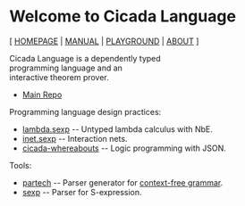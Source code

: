 # Welcome to Cicada Language

[ [HOMEPAGE](https://cicada-lang.org)
| [MANUAL](https://readonly.link/manuals/cicada-lang/cicada)
| [PLAYGROUND](https://cicada-lang.org/playground)
| [ABOUT](https://cicada-lang.org/about) ]

Cicada Language is a dependently typed <br>
programming language and an <br>
interactive theorem prover. <br>

- [Main Repo](https://github.com/cicada-lang/cicada)

Programming language design practices:

- [lambda.sexp](https://github.com/cicada-lang/lambda.sexp) -- Untyped lambda calculus with NbE.
- [inet.sexp](https://github.com/cicada-lang/inet.sexp) -- Interaction nets.
- [cicada-whereabouts](https://github.com/cicada-lang/cicada-whereabouts) -- Logic programming with JSON.

Tools:

- [partech](https://github.com/cicada-lang/partech) -- Parser generator for [context-free grammar](https://en.wikipedia.org/wiki/Context-free_grammar).
- [sexp](https://github.com/cicada-lang/sexp) -- Parser for S-expression.
